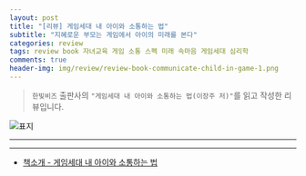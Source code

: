 ```yaml
---  
layout: post  
title: "[리뷰] 게임세대 내 아이와 소통하는 법"  
subtitle: "지혜로운 부모는 게임에서 아이의 미래를 본다"  
categories: review  
tags: review book 자녀교육 게임 소통 스펙 미래 속마음 게임세대 심리학  
comments: true  
header-img: img/review/review-book-communicate-child-in-game-1.png
---  
```

  
> `한빛비즈` 출판사의 `"게임세대 내 아이와 소통하는 법(이장주 저)"`를 읽고 작성한 리뷰입니다.  

![표지](https://theorydb.github.io/assets/img/review/review-book-communicate-child-in-game-1.png)  

---

---

* [책소개 - 게임세대 내 아이와 소통하는 법](http://www.yes24.com/Product/Goods/102383041)


